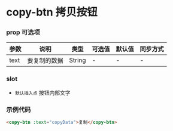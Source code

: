 # copy-btn 拷贝按钮

### prop 可选项

参数 | 说明 | 类型 | 可选值 | 默认值 | 同步方式
-|-|-|-|-|-
text | 要复制的数据 | String | - | - | -

### slot
* `默认插入点` 按钮内部文字

### 示例代码

```html
<copy-btn :text="copyData">复制</copy-btn>
```
